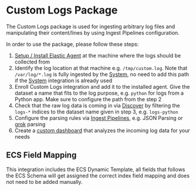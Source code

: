 # Custom Logs Package

The Custom Logs package is used for ingesting arbitrary log files and manipulating their content/lines by using Ingest Pipelines configuration.

In order to use the package, please follow these steps:

1. [Setup / Install Elastic Agent](https://www.elastic.co/guide/en/fleet/current/install-fleet-managed-elastic-agent.html) at the machine where the logs should be collected from
2. Identify the log location at that machine e.g. `/tmp/custom.log`. Note that `/var/log/*.log` is fully ingested by the [System](https://docs.elastic.co/en/integrations/system), no need to add this path if the [System](https://docs.elastic.co/en/integrations/system) integration is already used
3. Enroll Custom Logs integration and add it to the installed agent. Give the dataset a name that fits to the log purpose, e.g. `python` for logs from a Python app. Make sure to configure the path from the step 2
4. Check that the raw log data is coming in via [Discover](https://www.elastic.co/guide/en/kibana/current/discover.html) by filtering the `logs-*` indices to the dataset name given in step 3, e.g. `logs-python`
5. Configure the parsing rules via [Ingest Pipelines](https://www.elastic.co/guide/en/elasticsearch/reference/current/ingest.html), e.g. JSON Parsing or [grok](https://www.elastic.co/blog/slow-and-steady-how-to-build-custom-grok-patterns-incrementally) parsing
6. Create a [custom dashboard](https://www.elastic.co/guide/en/kibana/current/create-a-dashboard-of-panels-with-web-server-data.html) that analyzes the incoming log data for your needs

## ECS Field Mapping
This integration includes the ECS Dynamic Template, all fields that follows the ECS Schema will get assigned the correct index field mapping and does not need to be added manually.
